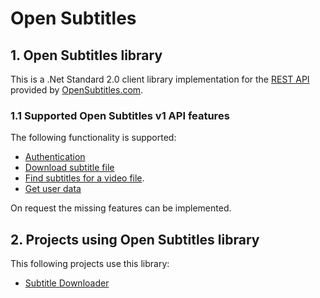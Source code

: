# Open Subtitles

## 1. Open Subtitles library

This is a .Net Standard 2.0 client library implementation for the [REST API](https://www.opensubtitles.com/docs/api/html/index.htm) provided by [OpenSubtitles.com](https://opensubtitles.com).

### 1.1 Supported Open Subtitles v1 API features

The following functionality is supported:

* [Authentication](https://www.opensubtitles.com/docs/api/html/index.htm#create-session-and-token)
* [Download subtitle file](https://www.opensubtitles.com/docs/api/html/index.htm#download-subtitle-file)
* [Find subtitles for a video file](https://www.opensubtitles.com/docs/api/html/index.htm#find-subtitles-for-a-video-file).
* [Get user data](https://www.opensubtitles.com/docs/api/html/index.htm#get-user-data)

On request the missing features can be implemented.

## 2. Projects using Open Subtitles library

This following projects use this library:

* [Subtitle Downloader](https://github.com/michelvosje/SubtitleDownloader)